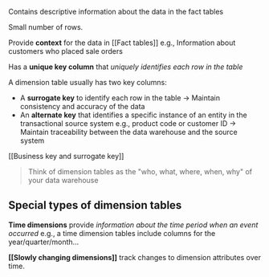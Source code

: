 Contains descriptive information about the data in the fact tables

Small number of rows. 

Provide **context** for the data in [[Fact tables]] e.g., Information about customers who placed sale orders

Has a **unique key column** that *uniquely identifies each row in the table*

A dimension table usually has two key columns:

- A **surrogate key** to identify each row in the table -> Maintain consistency and accuracy of the data
- An **alternate key** that identifies a specific instance of an entity in the transactional source system e.g., product code or customer ID -> Maintain traceability between the data warehouse and the source system

[[Business key and surrogate key]]

> Think of dimension tables as the "who, what, where, when, why" of your data warehouse

## Special types of dimension tables

**Time dimensions** provide *information about the time period when an event occurred* e.g., a time dimension tables include columns for the year/quarter/month...

**[[Slowly changing dimensions]]** track changes to dimension attributes over time.


